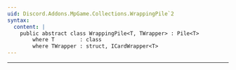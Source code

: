 ```yaml
---
uid: Discord.Addons.MpGame.Collections.WrappingPile`2
syntax:
  content: |
    public abstract class WrappingPile<T, TWrapper> : Pile<T>
        where T        : class
        where TWrapper : struct, ICardWrapper<T>
---
```

---